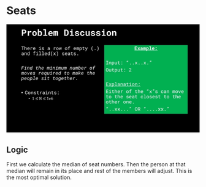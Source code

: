 # Seats

![](__ref/problem.png)

## Logic

First we calculate the median of seat numbers. Then the person at that median will remain in its place and rest of the members will adjust. This is the most optimal solution.